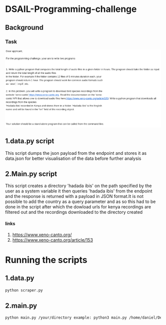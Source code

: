 # DSAIL-Programming-challenge
## Background
### Task
![Image description](https://github.com/DanNduati/DSAIL-Programming-challenge/blob/master/challenge.png)
## 1.data.py script

This script dumps the json payload from the endpoint and stores it as data.json for better visualisation of the data before further analysis

## 2.Main.py script

This script creates a directory 'hadada ibis' on the path specified by the user as a system variable it then queries 'hadada ibis' from the endpoint and the response is returned with a payload in JSON format.It is not possible to add the country as a query parameter and as so this had to be done in the script after which the dowload urls for kenya recordings are filtered out and the recordings downloaded to the directory created
#### links
1. https://www.xeno-canto.org/
2. https://www.xeno-canto.org/article/153
# Running the scripts
## 1.data.py
```bash
python scraper.py
```
## 2.main.py
```bash
python main.py /your/directory example: python3 main.py /home/daniel/Desktop
```
